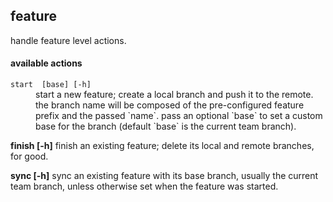 
## feature

handle feature level actions.

#### available actions

<dl>
	<dt><code>start <name> [base] [-h]</code></dt>
	<dd>start a new feature; create a local branch and push it to the remote.
the branch name will be composed of the pre-configured feature prefix and the passed `name`.
pass an optional `base` to set a custom base for the branch (default `base` is the current team branch).</dd>
</dl>
 
   **finish <name> [-h]**
      finish an existing feature; delete its local and remote branches, for good.
 
   **sync <name> [-h]**
      sync an existing feature with its base branch, usually the current team branch, unless otherwise set when the feature was started.
 